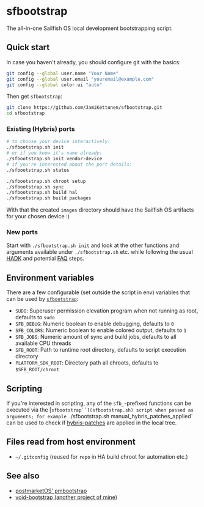 # sfbootstrap
The all-in-one Sailfish OS local development bootstrapping script.

## Quick start
In case you haven't already, you should configure git with the basics:
```bash
git config --global user.name "Your Name"
git config --global user.email "youremail@example.com"
git config --global color.ui "auto"
```
Then get `sfbootstrap`:
```bash
git clone https://github.com/JamiKettunen/sfbootstrap.git
cd sfbootstrap
```
### Existing (Hybris) ports
```bash
# to choose your device interactively:
./sfbootstrap.sh init
# or if you know it's name already:
./sfbootstrap.sh init vendor-device
# if you're interested about the port details:
./sfbootstrap.sh status

./sfbootstrap.sh chroot setup
./sfbootstrap.sh sync
./sfbootstrap.sh build hal
./sfbootstrap.sh build packages
```
With that the created `images` directory should have the Sailfish OS artifacts for your chosen device :)
### New ports
Start with `./sfbootstrap.sh init` and look at the other functions and arguments available under `./sfbootstrap.sh` etc. while following the usual [HADK](https://sailfishos.org/develop/hadk/) and potential [FAQ](https://github.com/mer-hybris/hadk-faq) steps.

## Environment variables
There are a few configurable (set outside the script in env) variables that can be used by [`sfbootstrap`](sfbootstrap.sh):
* `SUDO`: Superuser permission elevation program when not running as root, defaults to `sudo`
* `SFB_DEBUG`: Numeric boolean to enable debugging, defaults to `0`
* `SFB_COLORS`: Numeric boolean to enable colored output, defaults to `1`
* `SFB_JOBS`: Numeric amount of sync and build jobs, defaults to all available CPU threads
* `SFB_ROOT`: Path to runtime root directory, defaults to script execution directory
* `PLATFORM_SDK_ROOT`: Directory path  all chroots, defaults to `$SFB_ROOT/chroot`

## Scripting
If you're interested in scripting, any of the `sfb_`-prefixed functions can be executed via the [`sfbootstrap``](sfbootstrap.sh) script when passed as arguments; for example `./sfbootstrap.sh manual_hybris_patches_applied` can be used to check if [hybris-patches](https://github.com/mer-hybris/hybris-patches) are applied in the local tree.

## Files read from host environment
* `~/.gitconfig` (reused for `repo` in HA build chroot for automation etc.)

## See also
* [postmarketOS' pmbootstrap](https://gitlab.com/postmarketOS/pmbootstrap)
* [void-bootstrap (another project of mine)](https://github.com/JamiKettunen/void-bootstrap)
